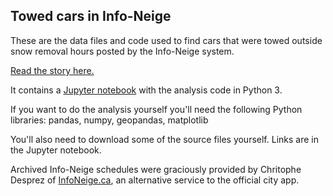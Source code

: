 ## Towed cars in Info-Neige

These are the data files and code used to find cars that were towed outside snow removal hours posted by the Info-Neige system.

[Read the story here.](http://cbc.ca/1.4603596)

It contains a [Jupyter notebook](https://github.com/robroc/montreal-towed-cars/blob/master/Car%20towings.ipynb) with the analysis code in Python 3.

If you want to do the analysis yourself you'll need the following Python libraries: pandas, numpy, geopandas, matplotlib

You'll also need to download some of the source files yourself. Links are in the Jupyter notebook.

Archived Info-Neige schedules were graciously provided by Chritophe Desprez of [InfoNeige.ca](http://infoneige.ca/), an alternative service to the official city app.
